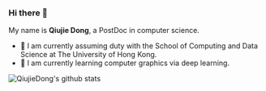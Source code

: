 ### Hi there 👋

<!--
**QiujieDong/QiujieDong** is a ✨ _special_ ✨ repository because its `README.md` (this file) appears on your GitHub profile.

Here are some ideas to get you started:

- 🔭 I’m currently working on ...
- 🌱 I’m currently learning ...
- 👯 I’m looking to collaborate on ...
- 🤔 I’m looking for help with ...
- 💬 Ask me about ...
- 📫 How to reach me: ...
- 😄 Pronouns: ...
- ⚡ Fun fact: ...
-->
My name is **Qiujie Dong**, a PostDoc in computer science. 

- 🔭 I am currently assuming duty with the School of Computing and Data Science at The University of Hong Kong.
- 🌱 I am currently learning computer graphics via deep learning.

![QiujieDong's github stats](https://github-readme-stats.vercel.app/api?username=QiujieDong&show_icons=true&icon_color=38a0ff&bg_color=172f45&title_color=bddfff&text_color=6e93b5) 
